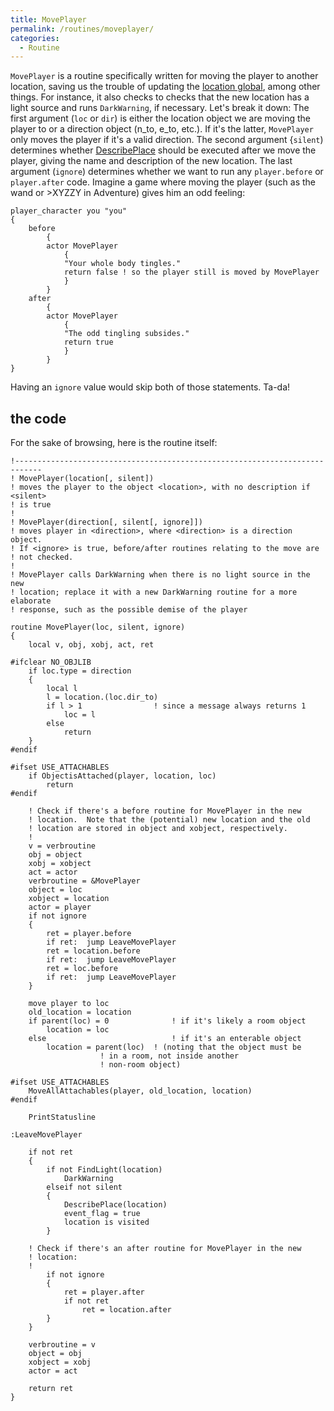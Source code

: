 ```yaml
---
title: MovePlayer
permalink: /routines/moveplayer/
categories: 
  - Routine
---
```


`MovePlayer` is a routine specifically written for moving the player to
another location, saving us the trouble of updating the [location
global](Variables#Global_Variables), among other things. For
instance, it also checks to checks that the new location has a light
source and runs `DarkWarning`, if necessary. Let's break it down:
The first argument (`loc` or `dir`) is either the location object we are
moving the player to or a direction object (n_to, e_to, etc.). If it's
the latter, `MovePlayer` only moves the player if it's a valid
direction.
The second argument {`silent`) determines whether
[DescribePlace](DescribePlace) should be executed after we
move the player, giving the name and description of the new location.
The last argument (`ignore`) determines whether we want to run any
`player.before` or `player.after` code. Imagine a game where moving the
player (such as the wand or &gt;XYZZY in Adventure) gives him an odd
feeling:

    player_character you "you"
    {
        before
            {
            actor MovePlayer
                {
                "Your whole body tingles."
                return false ! so the player still is moved by MovePlayer
                }
            }
        after
            {
            actor MovePlayer
                {
                "The odd tingling subsides."
                return true
                }
            }
    }

Having an `ignore` value would skip both of those statements.
Ta-da!

## the code

For the sake of browsing, here is the routine itself:

    !----------------------------------------------------------------------------
    ! MovePlayer(location[, silent])
    ! moves the player to the object <location>, with no description if <silent>
    ! is true
    !
    ! MovePlayer(direction[, silent[, ignore]])
    ! moves player in <direction>, where <direction> is a direction object.
    ! If <ignore> is true, before/after routines relating to the move are
    ! not checked.
    !
    ! MovePlayer calls DarkWarning when there is no light source in the new
    ! location; replace it with a new DarkWarning routine for a more elaborate
    ! response, such as the possible demise of the player

    routine MovePlayer(loc, silent, ignore)
    {
        local v, obj, xobj, act, ret

    #ifclear NO_OBJLIB
        if loc.type = direction
        {
            local l
            l = location.(loc.dir_to)
            if l > 1                ! since a message always returns 1
                loc = l
            else
                return
        }
    #endif

    #ifset USE_ATTACHABLES
        if ObjectisAttached(player, location, loc)
            return
    #endif

        ! Check if there's a before routine for MovePlayer in the new
        ! location.  Note that the (potential) new location and the old
        ! location are stored in object and xobject, respectively.
        !
        v = verbroutine
        obj = object
        xobj = xobject
        act = actor
        verbroutine = &MovePlayer
        object = loc
        xobject = location
        actor = player
        if not ignore
        {
            ret = player.before
            if ret:  jump LeaveMovePlayer
            ret = location.before
            if ret:  jump LeaveMovePlayer
            ret = loc.before
            if ret:  jump LeaveMovePlayer
        }

        move player to loc
        old_location = location
        if parent(loc) = 0              ! if it's likely a room object
            location = loc
        else                            ! if it's an enterable object
            location = parent(loc)  ! (noting that the object must be
                        ! in a room, not inside another
                        ! non-room object)

    #ifset USE_ATTACHABLES
        MoveAllAttachables(player, old_location, location)
    #endif

        PrintStatusline

    :LeaveMovePlayer

        if not ret
        {
            if not FindLight(location)
                DarkWarning
            elseif not silent
            {
                DescribePlace(location)
                event_flag = true
                location is visited
            }

        ! Check if there's an after routine for MovePlayer in the new
        ! location:
        !
            if not ignore
            {
                ret = player.after
                if not ret
                    ret = location.after
            }
        }

        verbroutine = v
        object = obj
        xobject = xobj
        actor = act

        return ret
    }
